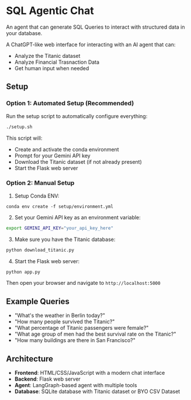 # SQL Agentic Chat

An agent that can generate SQL Queries to interact with structured data in your database.

A ChatGPT-like web interface for interacting with an AI agent that can:
- Analyze the Titanic dataset
- Analyze Financial Trasnaction Data
- Get human input when needed

## Setup

### Option 1: Automated Setup (Recommended)

Run the setup script to automatically configure everything:

```bash
./setup.sh
```

This script will:
- Create and activate the conda environment
- Prompt for your Gemini API key
- Download the Titanic dataset (if not already present)
- Start the Flask web server

### Option 2: Manual Setup

1. Setup Conda ENV:
```
conda env create -f setup/environment.yml
```

2. Set your Gemini API key as an environment variable:
```bash
export GEMINI_API_KEY="your_api_key_here"
```

3. Make sure you have the Titanic database:
```bash
python download_titanic.py
```

4. Start the Flask web server:
```bash
python app.py
```

Then open your browser and navigate to `http://localhost:5000`

## Example Queries

- "What's the weather in Berlin today?"
- "How many people survived the Titanic?"
- "What percentage of Titanic passengers were female?"
- "What age group of men had the best survival rate on the Titanic?"
- "How many buildings are there in San Francisco?"

## Architecture

- **Frontend**: HTML/CSS/JavaScript with a modern chat interface
- **Backend**: Flask web server
- **Agent**: LangGraph-based agent with multiple tools
- **Database**: SQLite database with Titanic dataset or BYO CSV Dataset